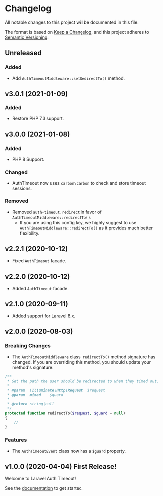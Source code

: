 # Changelog

All notable changes to this project will be documented in this file.

The format is based on [Keep a Changelog](https://keepachangelog.com/en/1.0.0/),
and this project adheres to [Semantic Versioning](https://semver.org/spec/v2.0.0.html).

## Unreleased

### Added

-   Add `AuthTimeoutMiddleware::setRedirectTo()` method.

## v3.0.1 (2021-01-09)

### Added

-   Restore PHP 7.3 support.

## v3.0.0 (2021-01-08)

### Added

-   PHP 8 Support.

### Changed

-   AuthTimeout now uses `carbon\carbon` to check and store timeout sessions.

### Removed

-   Removed `auth-timeout.redirect` in favor of `AuthTimeoutMiddleware::redirectTo()`.
    -   If you are using this config key, we highly suggest to use `AuthTimeoutMiddleware::redirectTo()` as it provides much better flexibility.

## v2.2.1 (2020-10-12)

-   Fixed `AuthTimeout` facade.

## v2.2.0 (2020-10-12)

-   Added `AuthTimeout` facade.

## v2.1.0 (2020-09-11)

-   Added support for Laravel 8.x.

## v2.0.0 (2020-08-03)

### Breaking Changes

-   The `AuthTimeoutMiddleware` class' `redirectTo()` method signature has changed. If you are overriding this method, you should update your method's signature:

```php
/**
 * Get the path the user should be redirected to when they timed out.
 *
 * @param  \Illuminate\Http\Request  $request
 * @param  mixed    $guard
 *
 * @return string|null
 */
protected function redirectTo($request, $guard = null)
{
    //
}
```

### Features

-   The `AuthTimeoutEvent` class now has a `$guard` property.

## v1.0.0 (2020-04-04) First Release!

Welcome to Laravel Auth Timeout!

See the [documentation](./README.md) to get started.
